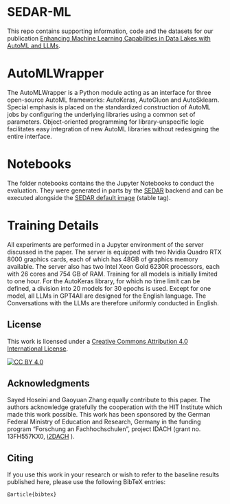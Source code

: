 # SEDAR-ML

This repo contains supporting information, code and the datasets for our publication [Enhancing Machine Learning Capabilities in Data Lakes with AutoML and LLMs](https://link.springer.com/chapter/10.1007/978-3-031-70626-4_13).

# AutoMLWrapper
The AutoMLWrapper is a Python module acting as an interface for three open-source AutoML frameworks: AutoKeras, AutoGluon and AutoSklearn.
Special emphasis is placed on the standardized construction of AutoML jobs by configuring the underlying libraries using a common set of parameters.
Object-oriented programming for library-unspecific logic facilitates easy integration of new AutoML libraries without redesigning the entire interface.

# Notebooks
The folder notebooks contains the the Jupyter Notebooks to conduct the evaluation. They were generated in parts by the [SEDAR](https://github.com/hsnr-data-science/SEDAR) backend and can be executed alongside the [SEDAR default image](https://hub.docker.com/r/mxibbls/gpu-jupyter-mlflow/) (stable tag). 

# Training Details

All experiments are performed in a Jupyter environment of the server discussed in the paper. 
The server is equipped with two Nvidia Quadro RTX 8000 graphics cards, each of which has 48GB of graphics memory available. 
The server also has two Intel Xeon Gold 6230R processors, each with 26 cores and 754 GB of RAM.
Training for all models is initially limited to one hour. For the AutoKeras library, for which no time limit can be defined, a division into 20 models for 30
epochs is used. Except for one model, all LLMs in GPT4All are designed for the English language. The
Conversations with the LLMs are therefore uniformly conducted in English.

## License

This work is licensed under a
[Creative Commons Attribution 4.0 International License][cc-by].

[![CC BY 4.0][cc-by-image]][cc-by]

[cc-by]: http://creativecommons.org/licenses/by/4.0/
[cc-by-image]: https://i.creativecommons.org/l/by/4.0/88x31.png


## Acknowledgments
Sayed Hoseini and Gaoyuan Zhang equally contribute to this paper. 
The authors acknowledge gratefully the cooperation with the HIT Institute which made this work possible. 
This work has been sponsored by the German Federal Ministry of Education and Research, Germany in the funding program “Forschung an Fachhochschulen”, project IDACH (grant no. 13FH557KX0, [i2DACH](https://www.hs-niederrhein.de/i2dach) ).


## Citing
If you use this work in your research or wish to refer to the baseline results published here, please use the following BibTeX entries:

```
@article{bibtex}
```
